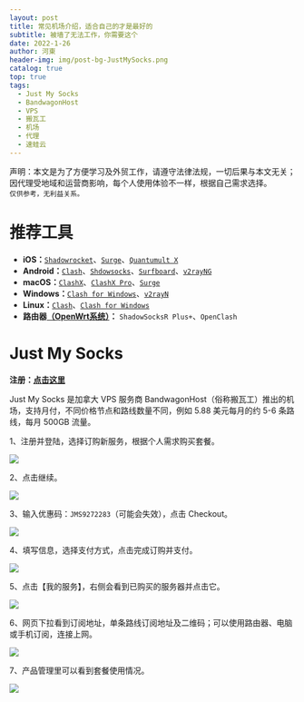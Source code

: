 ```yaml
---
layout: post
title: 常见机场介绍，适合自己的才是最好的
subtitle: 被墙了无法工作，你需要这个
date: 2022-1-26
author: 河東
header-img: img/post-bg-JustMySocks.png
catalog: true
top: true
tags:
  - Just My Socks
  - BandwagonHost
  - VPS
  - 搬瓦工
  - 机场
  - 代理
  - 速蛙云
---
```


声明：本文是为了方便学习及外贸工作，请遵守法律法规，一切后果与本文无关；因代理受地域和运营商影响，每个人使用体验不一样，根据自己需求选择。\
`仅供参考，无利益关系。`

# 推荐工具

- **iOS：**[`Shadowrocket`](https://apps.apple.com/us/app/shadowrocket/id932747118)、[`Surge`](https://apps.apple.com/us/app/id1442620678)、[`Quantumult X`](https://apps.apple.com/us/app/quantumult-x/id1443988620)
- **Android：**[`Clash`](https://play.google.com/store/apps/details?id=com.github.kr328.clash)、[`Shdowsocks`](https://play.google.com/store/apps/details?id=com.github.shadowsocks)、[`Surfboard`](https://play.google.com/store/apps/details?id=com.getsurfboard)、[`v2rayNG`](https://play.google.com/store/apps/details?id=com.v2ray.ang)
- **macOS：**[`ClashX`](https://github.com/yichengchen/clashX/releases)、[`ClashX Pro`](https://install.appcenter.ms/users/clashx/apps/clashx-pro/distribution_groups/public)、[`Surge`](https://nssurge.com/)
- **Windows：**[`Clash for Windows`](https://github.com/Fndroid/clash_for_windows_pkg/releases)、[`v2rayN`](https://github.com/2dust/v2rayN/releases)
- **Linux：**[`Clash`](https://github.com/Dreamacro/clash/releases)、[`Clash for Windows`](https://github.com/Fndroid/clash_for_windows_pkg/releases)
- **路由器[（OpenWrt系统）](https://github.com/coolsnowwolf/lede)：** `ShadowSocksR Plus+`、`OpenClash`


# Just My Socks


**注册：[点击这里](https://justmysocks.net/members/aff.php?aff=12029)**

Just My Socks 是加拿大 VPS 服务商 BandwagonHost（俗称搬瓦工）推出的机场，支持月付，不同价格节点和路线数量不同，例如 5.88 美元每月的约 5-6 条路线，每月 500GB 流量。


1、注册并登陆，选择订购新服务，根据个人需求购买套餐。

![](https://i.imgur.com/G0gKyok.png)

2、点击继续。

![](https://i.imgur.com/b8CjZzd.png)

3、输入优惠码：`JMS9272283`（可能会失效），点击 Checkout。

![](https://i.imgur.com/rUT5nEY.png)

4、填写信息，选择支付方式，点击完成订购并支付。

![](https://i.imgur.com/r81XVOD.png)

5、点击【我的服务】，右侧会看到已购买的服务器并点击它。

![](https://i.imgur.com/k9h53wz.png)

6、网页下拉看到订阅地址，单条路线订阅地址及二维码；可以使用路由器、电脑或手机订阅，连接上网。

![](https://i.imgur.com/ZDCJnFg.png)

7、产品管理里可以看到套餐使用情况。

![](https://i.imgur.com/feBInBi.png)


